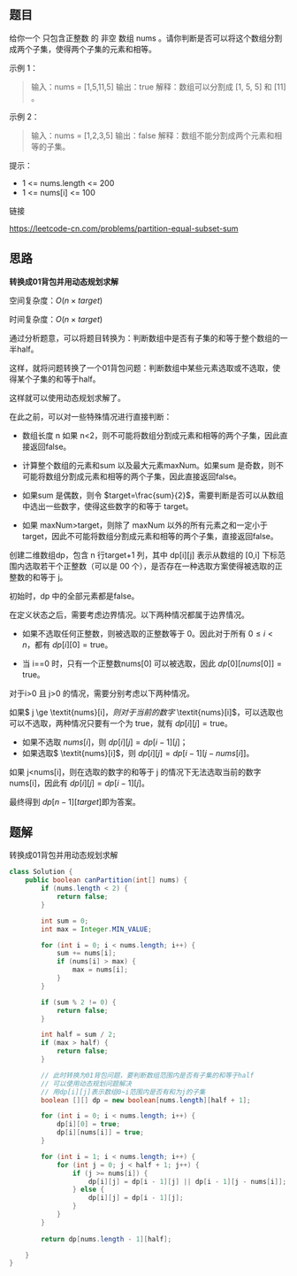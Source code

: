 ## 题目

给你一个 只包含正整数 的 非空 数组 nums 。请你判断是否可以将这个数组分割成两个子集，使得两个子集的元素和相等。

 

示例 1：

> 输入：nums = [1,5,11,5]
> 输出：true
> 解释：数组可以分割成 [1, 5, 5] 和 [11] 。

示例 2：

> 输入：nums = [1,2,3,5]
> 输出：false
> 解释：数组不能分割成两个元素和相等的子集。


提示：

* 1 <= nums.length <= 200
* 1 <= nums[i] <= 100

链接

https://leetcode-cn.com/problems/partition-equal-subset-sum

## 思路

**转换成01背包并用动态规划求解**

空间复杂度：$O(n×target)$

时间复杂度：$O(n \times target)$

通过分析题意，可以将题目转换为：判断数组中是否有子集的和等于整个数组的一半half。

这样，就将问题转换了一个01背包问题：判断数组中某些元素选取或不选取，使得某个子集的和等于half。

这样就可以使用动态规划求解了。

在此之前，可以对一些特殊情况进行直接判断：

* 数组长度 n 如果 n<2，则不可能将数组分割成元素和相等的两个子集，因此直接返回false。

* 计算整个数组的元素和sum 以及最大元素maxNum。如果sum 是奇数，则不可能将数组分割成元素和相等的两个子集，因此直接返回false。
* 如果sum 是偶数，则令 $target=\frac{sum}{2}$，需要判断是否可以从数组中选出一些数字，使得这些数字的和等于 target。
* 如果 maxNum>target，则除了 maxNum 以外的所有元素之和一定小于target，因此不可能将数组分割成元素和相等的两个子集，直接返回false。

创建二维数组dp，包含 n 行target+1 列，其中 dp\[i]\[j] 表示从数组的 [0,i] 下标范围内选取若干个正整数（可以是 00 个），是否存在一种选取方案使得被选取的正整数的和等于 j。

初始时，dp 中的全部元素都是false。

在定义状态之后，需要考虑边界情况。以下两种情况都属于边界情况。

* 如果不选取任何正整数，则被选取的正整数等于 0。因此对于所有 $0 \le i < n$，都有 $\textit{dp}[i][0]=\text{true}$。

* 当 i==0 时，只有一个正整数nums[0] 可以被选取，因此 $\textit{dp}[0][\textit{nums}[0]]=\text{true}$。

对于i>0 且 j>0 的情况，需要分别考虑以下两种情况。

如果$ j \ge \textit{nums}[i]$，则对于当前的数字$ \textit{nums}[i]$，可以选取也可以不选取，两种情况只要有一个为 true，就有 $\textit{dp}[i][j]=\text{true}$。

* 如果不选取 $\textit{nums}[i]$，则 $\textit{dp}[i][j]=\textit{dp}[i-1][j]$；
* 如果选取$ \textit{nums}[i]$，则 $\textit{dp}[i][j]=\textit{dp}[i-1][j-\textit{nums}[i]]$。

如果 j<nums[i]，则在选取的数字的和等于 j 的情况下无法选取当前的数字nums[i]，因此有 $\textit{dp}[i][j]=\textit{dp}[i-1][j]$。

最终得到 $\textit{dp}[n-1][\textit{target}]$即为答案。

## 题解

转换成01背包并用动态规划求解

```java
class Solution {
    public boolean canPartition(int[] nums) {
        if (nums.length < 2) {
            return false;
        }

        int sum = 0;
        int max = Integer.MIN_VALUE;

        for (int i = 0; i < nums.length; i++) {
            sum += nums[i];
            if (nums[i] > max) {
                max = nums[i];
            }
        }

        if (sum % 2 != 0) {
            return false;
        }

        int half = sum / 2;
        if (max > half) {
            return false;
        }

        // 此时转换为01背包问题，要判断数组范围内是否有子集的和等于half
        // 可以使用动态规划问题解决
        // 用dp[i][j]表示数组0~i范围内是否有和为j的子集
        boolean [][] dp = new boolean[nums.length][half + 1];

        for (int i = 0; i < nums.length; i++) {
            dp[i][0] = true;
            dp[i][nums[i]] = true;
        }

        for (int i = 1; i < nums.length; i++) {
            for (int j = 0; j < half + 1; j++) {
                if (j >= nums[i]) {
                    dp[i][j] = dp[i - 1][j] || dp[i - 1][j - nums[i]];
                } else {
                    dp[i][j] = dp[i - 1][j];
                }
            }
        }
        
        return dp[nums.length - 1][half];

    }
}
```

